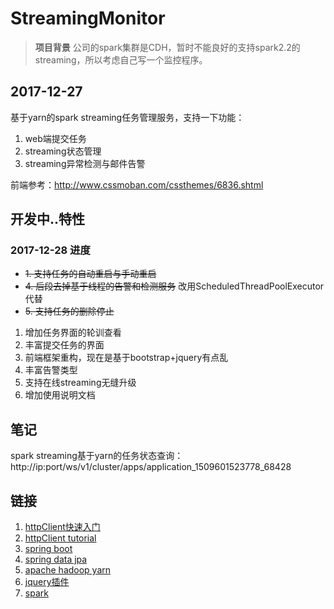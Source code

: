 # StreamingMonitor

> **项目背景** 公司的spark集群是CDH，暂时不能良好的支持spark2.2的streaming，所以考虑自己写一个监控程序。

## 2017-12-27

基于yarn的spark streaming任务管理服务，支持一下功能：

1. web端提交任务
2. streaming状态管理
3. streaming异常检测与邮件告警

前端参考：http://www.cssmoban.com/cssthemes/6836.shtml

## 开发中..特性

### 2017-12-28 进度

- ~~1. 支持任务的自动重启与手动重启~~
- ~~4. 后段去掉基于线程的告警和检测服务~~ 改用ScheduledThreadPoolExecutor代替
- ~~5. 支持任务的删除停止~~

1. 增加任务界面的轮训查看
1. 丰富提交任务的界面
2. 前端框架重构，现在是基于bootstrap+jquery有点乱
3. 丰富告警类型
4. 支持在线streaming无缝升级
5. 增加使用说明文档

## 笔记

spark streaming基于yarn的任务状态查询：http://ip:port/ws/v1/cluster/apps/application_1509601523778_68428

## 链接

1. [httpClient快速入门](http://hc.apache.org/httpcomponents-client-4.5.x/quickstart.html)
2. [httpClient tutorial](http://hc.apache.org/httpcomponents-client-4.5.x/tutorial/html/index.html)
3. [spring boot](https://docs.spring.io/spring-boot/docs/2.0.0.BUILD-SNAPSHOT/reference/htmlsingle/)
4. [spring data jpa](https://docs.spring.io/spring-data/jpa/docs/current/reference/html/)
5. [apache hadoop yarn](https://hadoop.apache.org/docs/current/hadoop-yarn/hadoop-yarn-site/NodeManagerRest.html#Application_API)
6. [jquery插件](http://www.jq22.com/jquery-plugins%E5%9E%82%E7%9B%B4%E5%AF%BC%E8%88%AA-1-jq)
7. [spark](http://spark.apache.org/docs/latest/)